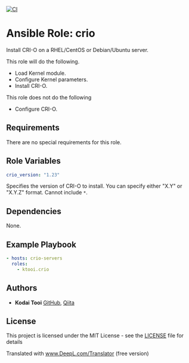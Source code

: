[![CI](https://github.com/ktooi/ansible-role-crio/workflows/CI/badge.svg)](https://github.com/ktooi/ansible-role-crio/actions?query=workflow%3ACI+branch%3Amain)

# Ansible Role: crio

Install CRI-O on a RHEL/CentOS or Debian/Ubuntu server.

This role will do the following.

* Load Kernel module.
* Configure Kernel parameters.
* Install CRI-O.

This role does not do the following

* Configure CRI-O.

## Requirements

There are no special requirements for this role.

## Role Variables

```yaml
crio_version: "1.23"
````

Specifies the version of CRI-O to install.
You can specify either "X.Y" or "X.Y.Z" format.
Cannot include `*`.

## Dependencies

None.

## Example Playbook

```yaml
- hosts: crio-servers
  roles:
    - ktooi.crio
````

## Authors

* **Kodai Tooi** [GitHub](https://github.com/ktooi), [Qiita](https://qiita.com/ktooi)

## License

This project is licensed under the MIT License - see the [LICENSE](LICENSE) file for details


Translated with www.DeepL.com/Translator (free version)
